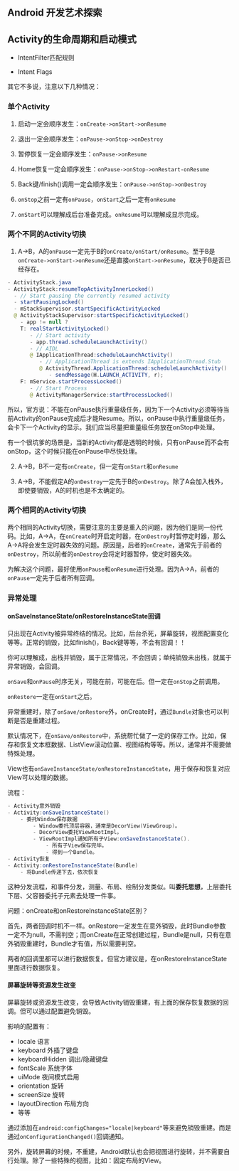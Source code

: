 ## Android 开发艺术探索

## Activity的生命周期和启动模式

* IntentFilter匹配规则

* Intent Flags

其它不多说，注意以下几种情况：

### 单个Activity

1. 启动一定会顺序发生：`onCreate->onStart->onResume`

2. 退出一定会顺序发生：`onPause->onStop->onDestroy`

3. 暂停恢复一定会顺序发生：`onPause->onResume`

4. Home恢复一定会顺序发生：`onPause->onStop->onRestart-onResume`

5. Back键/finish()调用一定会顺序发生：`onPause->onStop->onDestroy`

6. `onStop`之前一定有`onPause`，`onStart`之后一定有`onResume`

7. `onStart`可以理解成后台准备完成。`onResume`可以理解成显示完成。

### 两个不同的Activity切换

1. A->B，A的`onPause`一定先于B的`onCreate/onStart/onResume`。至于B是`onCreate->onStart->onResume`还是直接`onStart->onResume`，取决于B是否已经存在。

```java
- ActivityStack.java
- ActivityStack:resumeTopActivityInnerLocked()
  - // Start pausing the currently resumed activity
  - startPausingLocked()
  - mStackSupervisor.startSpecificActivityLocked
  @ ActivityStackSupervisor:startSpecificActivityLocked()
  	- app != null ?
	T: realStartActivityLocked()
	   - // Start activity
       - app.thread.scheduleLaunchActivity()
       - // AIDL
       @ IApplicationThread:scheduleLaunchActivity()
          - // ApplicationThread is extends IApplicationThread.Stub
          @ ActivityThread.ApplicationThread:scheduleLaunchActivity()
             - sendMessage(H.LAUNCH_ACTIVITY, r);
	F: mService.startProcessLocked()
	   - // Start Process
	   @ ActivityManagerService:startProcessLocked()
```

所以，官方说：不能在onPause执行重量级任务，因为下一个Activity必须等待当前Activity的onPause完成后才能Resume。所以，onPause中执行重量级任务，会卡下一个Activity的显示。我们应当尽量把重量级任务放在onStop中处理。

有一个很坑爹的场景是，当新的Activity都是透明的时候，只有onPause而不会有onStop，这个时候只能在onPause中尽快处理。

2. A->B，B不一定有`onCreate`，但一定有`onStart`和`onResume`

3. A->B，不能假定A的`onDestroy`一定先于B的`onDestroy`。除了A会加入栈外，即使要销毁，A的时机也是不太确定的。

### 两个相同的Activity切换

两个相同的Activity切换，需要注意的主要是重入的问题，因为他们是同一份代码。比如，A->A，在`onCreate`时开启定时器，在`onDestroy`时暂停定时器，那么A->A将会发生定时器失效的问题。原因是，后者的`onCreate`，通常先于前者的`onDestroy`，所以前者的`onDestroy`会将定时器暂停，使定时器失效。

为解决这个问题，最好使用`onPause`和`onResume`进行处理。因为A->A，前者的`onPause`一定先于后者所有回调。

### 异常处理

#### onSaveInstanceState/onRestoreInstanceState回调

只出现在Activity被异常终结的情况。比如，后台杀死，屏幕旋转，视图配置变化等等。正常的销毁，比如finish()，Back键等等，不会有回调！！

你可以理解成，出栈并销毁，属于正常情况，不会回调；单纯销毁未出栈，就属于异常销毁，会回调。

`onSave`和`onPause`时序无关，可能在前，可能在后。但一定在`onStop`之前调用。

`onRestore`一定在`onStart`之后。

异常重建时，除了`onSave/onRestore`外，onCreate时，通过`Bundle`对象也可以判断是否是重建过程。

默认情况下，在`onSave/onRestore`中，系统帮忙做了一定的保存工作。比如，保存和恢复文本框数据、ListView滚动位置、视图结构等等。所以，通常并不需要做特殊处理。

View也有`onSaveInstanceState/onRestoreInstanceState`，用于保存和恢复对应View可以处理的数据。

流程：

```java
- Activity意外销毁
- Activity:onSaveInstanceState()
    - 委托Window保存数据
        - Window委托顶层容器，通常是DecorView(ViewGroup)。
        - DecorView委托ViewRootImpl。
        - ViewRootImpl通知所有子View:onSaveInstanceState().
            - 所有子View保存完毕。
            - 得到一个Bundle。
- Activity恢复
- Activity:onRestoreInstanceState(Bundle)
    - 将Bundle传递下去，依次恢复
```

这种分发流程，和事件分发，测量、布局、绘制分发类似。叫**委托思想**，上层委托下层、父容器委托子元素去处理一件事。

问题：onCreate和onRestoreInstanceState区别？

首先，两者回调时机不一样。onRestore一定发生在意外销毁，此时Bundle参数一定不为null，不需判空；而onCreate在正常创建过程，Bundle是null，只有在意外销毁重建时，Bundle才有值，所以需要判空。

两者的回调里都可以进行数据恢复。但官方建议是，在onRestoreInstanceState里面进行数据恢复。

#### 屏幕旋转等资源发生改变

屏幕旋转或资源发生改变，会导致Activity销毁重建，有上面的保存恢复数据的回调。但可以通过配置避免销毁。

影响的配置有：

* locale 语言
* keyboard 外插了键盘
* keyboardHidden 调出/隐藏键盘
* fontScale 系统字体
* uiMode 夜间模式启用
* orientation 旋转
* screenSize 旋转
* layoutDirection 布局方向
* 等等

通过添加在`android:configChanges="locale|keyboard"`等来避免销毁重建。而是通过`onConfigurationChanged()`回调通知。

另外，旋转屏幕的时候，不重建，Android默认也会把视图进行旋转，并不需要自行处理。除了一些特殊的视图，比如：固定布局的View。

## 
